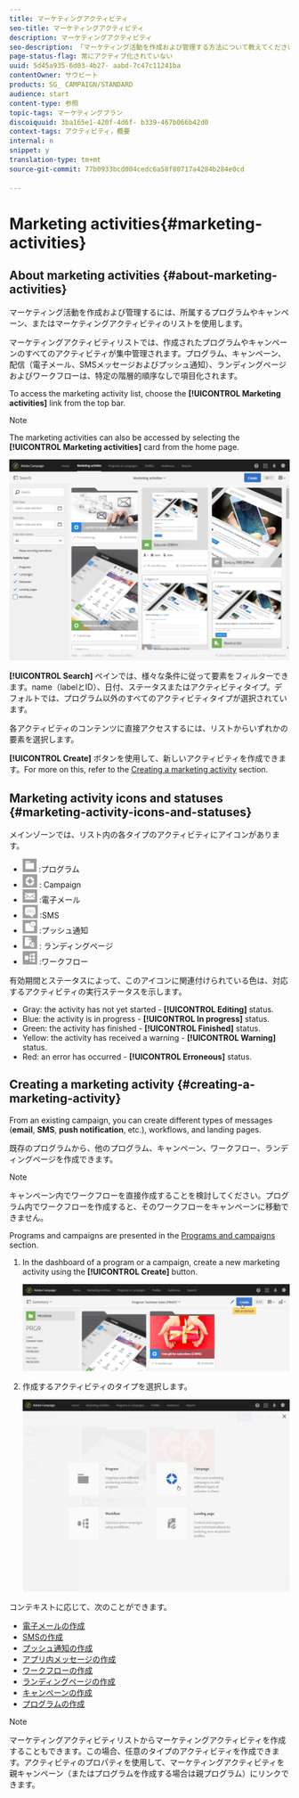 ```yaml
---
title: マーケティングアクティビティ
seo-title: マーケティングアクティビティ
description: マーケティングアクティビティ
seo-description: 「マーケティング活動を作成および管理する方法について教えてください。キャンペーン、電子メール、SMSおよびプッシュ通知配信、ランディングページ、ワークフロー新しいアクティビティを簡単にデザインし、既存のアクティビティを編集して、ステータスと有効性を確認できます」。
page-status-flag: 常にアクティブ化されていない
uuid: 5d45a935-6d03-4b27- aabd-7c47c11241ba
contentOwner: サウビート
products: SG_ CAMPAIGN/STANDARD
audience: start
content-type: 参照
topic-tags: マーケティングプラン
discoiquuid: 3ba165e1-420f-4d6f- b339-467b066b42d0
context-tags: アクティビティ，概要
internal: n
snippet: y
translation-type: tm+mt
source-git-commit: 77b0933bcd004cedc6a58f80717a4284b284e0cd

---
```



# Marketing activities{#marketing-activities}

## About marketing activities {#about-marketing-activities}

マーケティング活動を作成および管理するには、所属するプログラムやキャンペーン、またはマーケティングアクティビティのリストを使用します。

マーケティングアクティビティリストでは、作成されたプログラムやキャンペーンのすべてのアクティビティが集中管理されます。プログラム、キャンペーン、配信（電子メール、SMSメッセージおよびプッシュ通知）、ランディングページおよびワークフローは、特定の階層的順序なしで項目化されます。

To access the marketing activity list, choose the **[!UICONTROL Marketing activities]** link from the top bar.

>[!NOTE]
>
>The marketing activities can also be accessed by selecting the **[!UICONTROL Marketing activities]** card from the home page.

![](assets/marketing_activities_1.png)

**[!UICONTROL Search]** ペインでは、様々な条件に従って要素をフィルターできます。name（labelとID）、日付、ステータスまたはアクティビティタイプ。デフォルトでは、プログラム以外のすべてのアクティビティタイプが選択されています。

各アクティビティのコンテンツに直接アクセスするには、リストからいずれかの要素を選択します。

**[!UICONTROL Create]** ボタンを使用して、新しいアクティビティを作成できます。For more on this, refer to the [Creating a marketing activity](../../start/using/marketing-activities.md#creating-a-marketing-activity) section.

## Marketing activity icons and statuses {#marketing-activity-icons-and-statuses}

メインゾーンでは、リスト内の各タイプのアクティビティにアイコンがあります。

* ![](assets/marketing_program_icon.png) :プログラム
* ![](assets/marketing_campaign_icon.png) : Campaign
* ![](assets/marketing_email_icon.png) :電子メール
* ![](assets/marketing_sms_icon.png) :SMS
* ![](assets/marketing_push_icon.png) :プッシュ通知
* ![](assets/marketing_lp_icon.png) : ランディングページ
* ![](assets/marketing_workflow_icon.png) :ワークフロー

有効期間とステータスによって、このアイコンに関連付けられている色は、対応するアクティビティの実行ステータスを示します。

* Gray: the activity has not yet started - **[!UICONTROL Editing]** status.
* Blue: the activity is in progress - **[!UICONTROL In progress]** status.
* Green: the activity has finished - **[!UICONTROL Finished]** status.
* Yellow: the activity has received a warning - **[!UICONTROL Warning]** status.
* Red: an error has occurred - **[!UICONTROL Erroneous]** status.

## Creating a marketing activity {#creating-a-marketing-activity}

From an existing campaign, you can create different types of messages (**email**, **SMS**, **push notification**, etc.), workflows, and landing pages.

既存のプログラムから、他のプログラム、キャンペーン、ワークフロー、ランディングページを作成できます。

>[!NOTE]
>
>キャンペーン内でワークフローを直接作成することを検討してください。プログラム内でワークフローを作成すると、そのワークフローをキャンペーンに移動できません。

Programs and campaigns are presented in the [Programs and campaigns](../../start/using/programs-and-campaigns.md) section.

1. In the dashboard of a program or a campaign, create a new marketing activity using the **[!UICONTROL Create]** button.

   ![](assets/marketing_activiy_creation_1.png)

1. 作成するアクティビティのタイプを選択します。

   ![](assets/marketing_activiy_creation_2.png)

コンテキストに応じて、次のことができます。

* [電子メールの作成](../../channels/using/creating-an-email.md)
* [SMSの作成](../../channels/using/creating-an-sms-message.md)
* [プッシュ通知の作成](../../channels/using/preparing-and-sending-a-push-notification.md)
* [アプリ内メッセージの作成](../../channels/using/about-in-app-messaging.md)
* [ワークフローの作成](../../automating/using/building-a-workflow.md#creating-a-workflow)
* [ランディングページの作成](../../channels/using/about-landing-pages.md)
* [キャンペーンの作成](../../start/using/programs-and-campaigns.md#creating-a-campaign)
* [プログラムの作成](../../start/using/programs-and-campaigns.md#creating-a-program)

>[!NOTE]
>
>マーケティングアクティビティリストからマーケティングアクティビティを作成することもできます。この場合、任意のタイプのアクティビティを作成できます。アクティビティのプロパティを使用して、マーケティングアクティビティを親キャンペーン（またはプログラムを作成する場合は親プログラム）にリンクできます。

